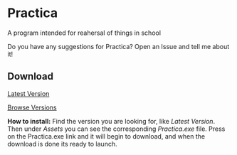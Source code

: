 # Practica
A program intended for reahersal of things in school

Do you have any suggestions for Practica? Open an Issue and tell me about it!

## Download
[Latest Version](https://github.com/StonerSeal/Practica/releases/latest)

[Browse Versions](https://github.com/StonerSeal/Practica/releases)

**How to install:** Find the version you are looking for, like *Latest Version*. Then under *Assets* you can see the corresponding *Practica.exe* file. Press on the Practica.exe link and it will begin to download, and when the download is done its ready to launch.

